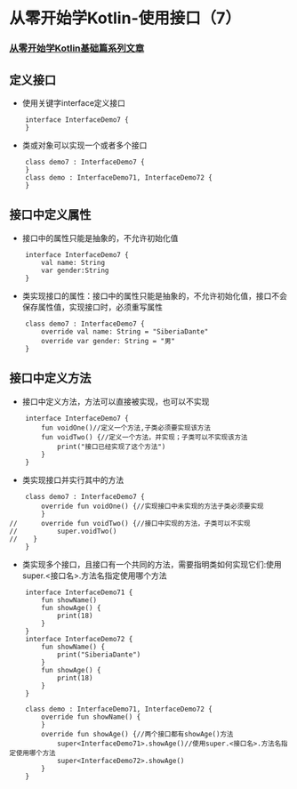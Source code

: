 # 从零开始学Kotlin-使用接口（7）

### [从零开始学Kotlin基础篇系列文章](https://github.com/SiberiaDante/KotlinForAndroid)

## 定义接口
* 使用关键字interface定义接口
```
    interface InterfaceDemo7 {
    }
```
* 类或对象可以实现一个或者多个接口
```
    class demo7 : InterfaceDemo7 {
    }
    class demo : InterfaceDemo71, InterfaceDemo72 {
    }
```

## 接口中定义属性
* 接口中的属性只能是抽象的，不允许初始化值
```
    interface InterfaceDemo7 {
        val name: String
        var gender:String
    }
```
* 类实现接口的属性：接口中的属性只能是抽象的，不允许初始化值，接口不会保存属性值，实现接口时，必须重写属性
```
    class demo7 : InterfaceDemo7 {
        override val name: String = "SiberiaDante"
        override var gender: String = "男"
    }
```

## 接口中定义方法
* 接口中定义方法，方法可以直接被实现，也可以不实现
```
    interface InterfaceDemo7 {
        fun voidOne()//定义一个方法,子类必须要实现该方法
        fun voidTwo() {//定义一个方法，并实现；子类可以不实现该方法
            print("接口已经实现了这个方法")
        }
    }
```
* 类实现接口并实行其中的方法
```
    class demo7 : InterfaceDemo7 {
        override fun voidOne() {//实现接口中未实现的方法子类必须要实现
        }
//      override fun voidTwo() {//接口中实现的方法，子类可以不实现
//          super.voidTwo()
//    }
    }
```
* 类实现多个接口，且接口有一个共同的方法，需要指明类如何实现它们:使用super.<接口名>.方法名指定使用哪个方法
```
    interface InterfaceDemo71 {
        fun showName()
        fun showAge() {
            print(18)
        }
    }
    interface InterfaceDemo72 {
        fun showName() {
            print("SiberiaDante")
        }
        fun showAge() {
            print(18)
        }
    }
```
```
    class demo : InterfaceDemo71, InterfaceDemo72 {
        override fun showName() {
        }
        override fun showAge() {//两个接口都有showAge()方法
            super<InterfaceDemo71>.showAge()//使用super.<接口名>.方法名指定使用哪个方法
            super<InterfaceDemo72>.showAge()
        }
    }
```